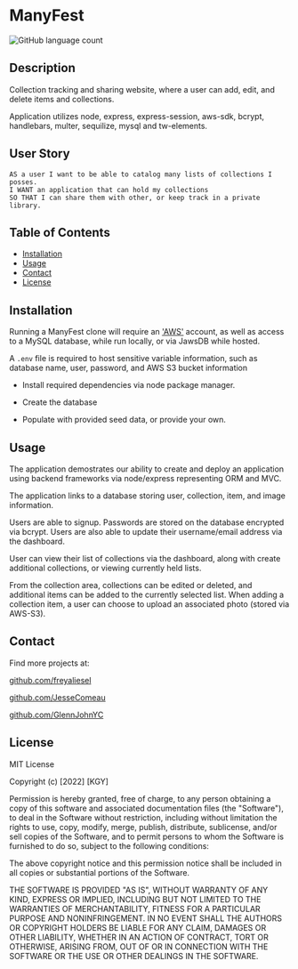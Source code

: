 # ManyFest

![GitHub language count](https://img.shields.io/github/languages/count/P2T2-KGJ/KGL)

## Description

Collection tracking and sharing website, where a user can add, edit, and delete items and collections.

Application utilizes node, express, express-session, aws-sdk, bcrypt, handlebars, multer, sequilize, mysql and tw-elements.

## User Story

```console
AS a user I want to be able to catalog many lists of collections I posses.
I WANT an application that can hold my collections
SO THAT I can share them with other, or keep track in a private library.
```


## Table of Contents

- [Installation](#installation)
- [Usage](#usage)
- [Contact](#contact)
- [License](#license)

## Installation

Running a ManyFest clone will require an ['AWS'](https://aws.amazon.com/) account, as well as access to a MySQL database, while run locally, or via JawsDB while hosted.

A `.env` file is required to host sensitive variable information, such as database name, user, password, and AWS S3 bucket information

- Install required dependencies via node package manager.

- Create the database

- Populate with provided seed data, or provide your own.

## Usage

The application demostrates our ability to create and deploy an application using backend frameworks via node/express representing ORM and MVC.

The application links to a database storing user, collection, item, and image information.

Users are able to signup. Passwords are stored on the database encrypted via bcrypt. Users are also able to update their username/email address via the dashboard.

User can view their list of collections via the dashboard, along with create additional collections, or viewing currently held lists.

From the collection area, collections can be edited or deleted, and additional items can be added to the currently selected list. When adding a collection item, a user can choose to upload an associated photo (stored via AWS-S3).

## Contact

Find more projects at:

[github.com/freyaliesel](https://github.com/freyaliesel)

[github.com/JesseComeau](https://github.com/JesseComeau)

[github.com/GlennJohnYC](https://github.com/GlennJohnYC)

## License

MIT License

Copyright (c) [2022] [KGY]

Permission is hereby granted, free of charge, to any person obtaining a copy of this software and associated documentation files (the "Software"), to deal in the Software without restriction, including without limitation the rights to use, copy, modify, merge, publish, distribute, sublicense, and/or sell copies of the Software, and to permit persons to whom the Software is furnished to do so, subject to the following conditions:

The above copyright notice and this permission notice shall be included in all copies or substantial portions of the Software.

THE SOFTWARE IS PROVIDED "AS IS", WITHOUT WARRANTY OF ANY KIND, EXPRESS OR IMPLIED, INCLUDING BUT NOT LIMITED TO THE WARRANTIES OF MERCHANTABILITY, FITNESS FOR A PARTICULAR PURPOSE AND NONINFRINGEMENT. IN NO EVENT SHALL THE AUTHORS OR COPYRIGHT HOLDERS BE LIABLE FOR ANY CLAIM, DAMAGES OR OTHER LIABILITY, WHETHER IN AN ACTION OF CONTRACT, TORT OR OTHERWISE, ARISING FROM, OUT OF OR IN CONNECTION WITH THE SOFTWARE OR THE USE OR OTHER DEALINGS IN THE SOFTWARE.
